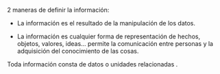 2 maneras de definir la información:

* La información es el resultado de la manipulación de los datos.

* La información es cualquier forma de representación de hechos, objetos, valores, ideas... permite la comunicación entre personas y la adquisición del conocimiento de las cosas.

Toda información consta de datos o unidades relacionadas .